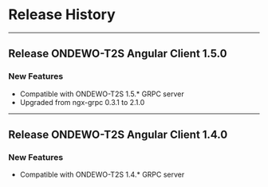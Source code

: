 # Release History
*****************

## Release ONDEWO-T2S Angular Client 1.5.0

### New Features
* Compatible with ONDEWO-T2S 1.5.* GRPC server
* Upgraded from ngx-grpc 0.3.1 to 2.1.0

***

## Release ONDEWO-T2S Angular Client 1.4.0

### New Features
 * Compatible with ONDEWO-T2S 1.4.* GRPC server
